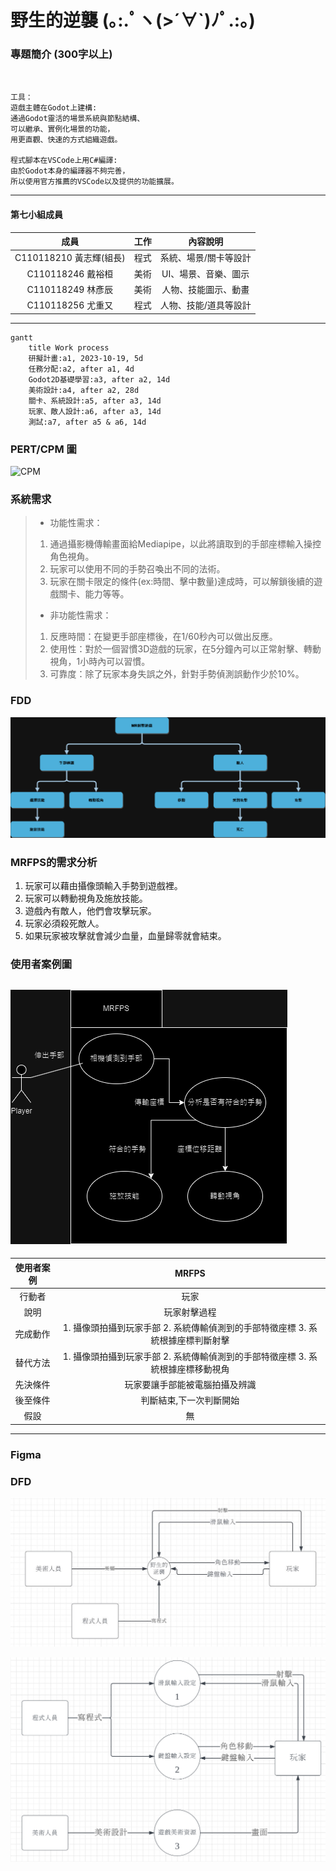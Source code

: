 
# 野生的逆襲 (｡:.ﾟヽ(>´∀`)ﾉﾟ.:｡)   

### 專題簡介 (300字以上)
```


工具：
遊戲主體在Godot上建構:
通過Godot靈活的場景系統與節點結構、
可以繼承、實例化場景的功能，
用更直觀、快速的方式組織遊戲。

程式腳本在VSCode上用C#編譯:
由於Godot本身的編譯器不夠完善，
所以使用官方推薦的VSCode以及提供的功能擴展。
```
---
#### 第七小組成員 
|成員|工作|內容說明|
|:-------------:|:-------------:|:-------------:|
|C110118210 黃志輝(組長)|程式|系統、場景/關卡等設計|
|C110118246 戴裕桓|美術|UI、場景、音樂、圖示|
|C110118249 林彥辰|美術|人物、技能圖示、動畫|
|C110118256 尤重又|程式|人物、技能/道具等設計|
---
```mermaid
gantt
    title Work process
    研擬計畫:a1, 2023-10-19, 5d
    任務分配:a2, after a1, 4d
    Godot2D基礎學習:a3, after a2, 14d
    美術設計:a4, after a2, 28d
    關卡、系統設計:a5, after a3, 14d
    玩家、敵人設計:a6, after a3, 14d
    測試:a7, after a5 & a6, 14d
```
### PERT/CPM 圖
![CPM](CPM.jpg "CPM")
### 系統需求
> * 功能性需求：
> 1. 通過攝影機傳輸畫面給Mediapipe，以此將讀取到的手部座標輸入操控角色視角。
> 2. 玩家可以使用不同的手勢召喚出不同的法術。
> 3. 玩家在關卡限定的條件(ex:時間、擊中數量)達成時，可以解鎖後續的遊戲關卡、能力等等。
> * 非功能性需求：
> 1. 反應時間：在變更手部座標後，在1/60秒內可以做出反應。
> 2. 使用性：對於一個習慣3D遊戲的玩家，在5分鐘內可以正常射擊、轉動視角，1小時內可以習慣。
> 3. 可靠度：除了玩家本身失誤之外，針對手勢偵測誤動作少於10%。
### FDD
![FDD](FDD.drawio.png "FDD")
### MRFPS的需求分析
1. 玩家可以藉由攝像頭輸入手勢到遊戲裡。
2. 玩家可以轉動視角及施放技能。
3. 遊戲內有敵人，他們會攻擊玩家。
4. 玩家必須殺死敵人。
5. 如果玩家被攻擊就會減少血量，血量歸零就會結束。
### 使用者案例圖
![user_case](user_case.drawio.png "user_case")
---
|使用者案例|MRFPS|
|:-------------:|:-------------:|
|行動者|玩家|
|說明|玩家射擊過程|
|完成動作|1. 攝像頭拍攝到玩家手部 2. 系統傳輸偵測到的手部特徵座標 3. 系統根據座標判斷射擊|
|替代方法|1. 攝像頭拍攝到玩家手部 2. 系統傳輸偵測到的手部特徵座標 3. 系統根據座標移動視角|
|先決條件|玩家要讓手部能被電腦拍攝及辨識|
|後至條件|判斷結束,下一次判斷開始|
|假設|無|
---
### Figma


### DFD

![DFD](DFD.jpg "DFD")

![DFD 0](DFD0.png "DFD 0")
